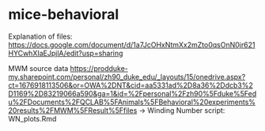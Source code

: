 # mice-behavioral

Explanation of files: https://docs.google.com/document/d/1a7JcOHxNtmXx2mZto0qsOnN0jr621HYCwhXIaEJpjlA/edit?usp=sharing

MWM source data
https://prodduke-my.sharepoint.com/personal/zh90_duke_edu/_layouts/15/onedrive.aspx?ct=1676918113506&or=OWA%2DNT&cid=aa5331ad%2D8a36%2Ddcb3%2D1169%2D83219066a590&ga=1&id=%2Fpersonal%2Fzh90%5Fduke%5Fedu%2FDocuments%2FQCLAB%5FAnimals%5FBehavioral%20experiments%20results%2FMWM%5FResult%5Ffiles
-> Winding Number script: WN_plots.Rmd

